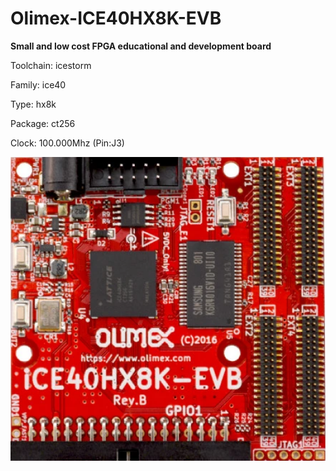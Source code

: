 # Olimex-ICE40HX8K-EVB
**Small and low cost FPGA educational and development board**

Toolchain: icestorm

Family: ice40

Type: hx8k

Package: ct256

Clock: 100.000Mhz (Pin:J3)

![board.png](board.png)

